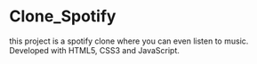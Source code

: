 # Clone_Spotify
this project is a spotify clone where you can even listen to music. Developed with HTML5, CSS3 and JavaScript.
